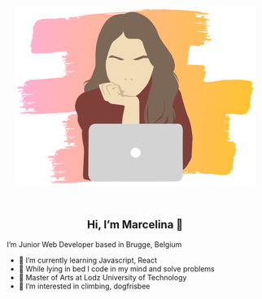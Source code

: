 <p align="center">
<a href="https://github.com/marcela-os"><img src="logo_dev.png" title="logo" alt="logogithub"></a>
</p>
<br>
<p>
  <h2 align="center"><b>Hi, I’m Marcelina 👋</b></h2>
</p>

I’m Junior Web Developer based in Brugge, Belgium

- 🌱 I’m currently learning Javascript, React
- :stars: While lying in bed I code in my mind and solve problems
- :art: Master of Arts at Lodz University of Technology
- :eyes: I’m interested in climbing, dogfrisbee

<!---
marcela-os/marcela-os is a ✨ special ✨ repository because its `README.md` (this file) appears on your GitHub profile.
You can click the Preview link to take a look at your changes.
--->
